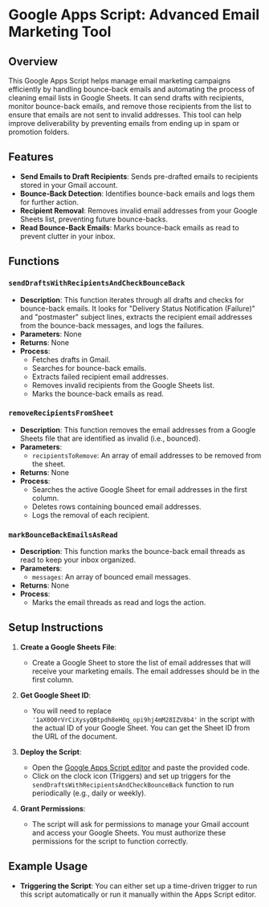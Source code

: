 # Google Apps Script: Advanced Email Marketing Tool

## Overview
This Google Apps Script helps manage email marketing campaigns efficiently by handling bounce-back emails and automating the process of cleaning email lists in Google Sheets. It can send drafts with recipients, monitor bounce-back emails, and remove those recipients from the list to ensure that emails are not sent to invalid addresses. This tool can help improve deliverability by preventing emails from ending up in spam or promotion folders.

## Features
- **Send Emails to Draft Recipients**: Sends pre-drafted emails to recipients stored in your Gmail account.
- **Bounce-Back Detection**: Identifies bounce-back emails and logs them for further action.
- **Recipient Removal**: Removes invalid email addresses from your Google Sheets list, preventing future bounce-backs.
- **Read Bounce-Back Emails**: Marks bounce-back emails as read to prevent clutter in your inbox.

## Functions

### `sendDraftsWithRecipientsAndCheckBounceBack`
- **Description**: This function iterates through all drafts and checks for bounce-back emails. It looks for "Delivery Status Notification (Failure)" and "postmaster" subject lines, extracts the recipient email addresses from the bounce-back messages, and logs the failures.
- **Parameters**: None
- **Returns**: None
- **Process**:
    - Fetches drafts in Gmail.
    - Searches for bounce-back emails.
    - Extracts failed recipient email addresses.
    - Removes invalid recipients from the Google Sheets list.
    - Marks the bounce-back emails as read.

### `removeRecipientsFromSheet`
- **Description**: This function removes the email addresses from a Google Sheets file that are identified as invalid (i.e., bounced).
- **Parameters**:
    - `recipientsToRemove`: An array of email addresses to be removed from the sheet.
- **Returns**: None
- **Process**:
    - Searches the active Google Sheet for email addresses in the first column.
    - Deletes rows containing bounced email addresses.
    - Logs the removal of each recipient.

### `markBounceBackEmailsAsRead`
- **Description**: This function marks the bounce-back email threads as read to keep your inbox organized.
- **Parameters**:
    - `messages`: An array of bounced email messages.
- **Returns**: None
- **Process**:
    - Marks the email threads as read and logs the action.

## Setup Instructions

1. **Create a Google Sheets File**: 
   - Create a Google Sheet to store the list of email addresses that will receive your marketing emails. The email addresses should be in the first column.
   
2. **Get Google Sheet ID**: 
   - You will need to replace `'1aX0O0rVrCiXysyQBtpdh8eHOq_opi9hj4mM28IZV8b4'` in the script with the actual ID of your Google Sheet. You can get the Sheet ID from the URL of the document.

3. **Deploy the Script**:
   - Open the [Google Apps Script editor](https://script.google.com/) and paste the provided code.
   - Click on the clock icon (Triggers) and set up triggers for the `sendDraftsWithRecipientsAndCheckBounceBack` function to run periodically (e.g., daily or weekly).

4. **Grant Permissions**:
   - The script will ask for permissions to manage your Gmail account and access your Google Sheets. You must authorize these permissions for the script to function correctly.

## Example Usage
- **Triggering the Script**: You can either set up a time-driven trigger to run this script automatically or run it manually within the Apps Script editor.
